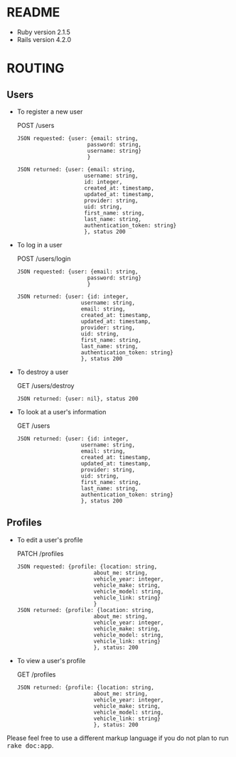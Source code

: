 README
=====

* Ruby version
  2.1.5
* Rails version
  4.2.0


ROUTING
=====

Users
-----
  
* To register a new user

  POST /users
  
      JSON requested: {user: {email: string,
                            password: string,
                            username: string}
                            }
                            
      JSON returned: {user: {email: string,
                           username: string,
                           id: integer,
                           created_at: timestamp,
                           updated_at: timestamp,
                           provider: string,
                           uid: string,
                           first_name: string,
                           last_name: string,
                           authentication_token: string}
                           }, status 200
                           
                           
* To log in a user

  POST /users/login
  
      JSON requested: {user: {email: string,
                            password: string}
                            }
    
      JSON returned: {user: {id: integer,
                          username: string,
                          email: string,
                          created_at: timestamp,
                          updated_at: timestamp,
                          provider: string,
                          uid: string,
                          first_name: string,
                          last_name: string,
                          authentication_token: string}
                          }, status 200
                            
* To destroy a user

  GET /users/destroy
  
      JSON returned: {user: nil}, status 200
    
* To look at a user's information

  GET /users
  
      JSON returned: {user: {id: integer,
                          username: string,
                          email: string,
                          created_at: timestamp,
                          updated_at: timestamp,
                          provider: string,
                          uid: string,
                          first_name: string,
                          last_name: string,
                          authentication_token: string}
                          }, status 200
    
Profiles
-----

* To edit a user's profile

  PATCH /profiles
  
      JSON requested: {profile: {location: string,
                              about_me: string,
                              vehicle_year: integer,
                              vehicle_make: string,
                              vehicle_model: string,
                              vehicle_link: string}
                              }
      JSON returned: {profile: {location: string,
                              about_me: string,
                              vehicle_year: integer,
                              vehicle_make: string,
                              vehicle_model: string,
                              vehicle_link: string}
                              }, status: 200
                              
* To view a user's profile

  GET /profiles
  
      JSON returned: {profile: {location: string,
                              about_me: string,
                              vehicle_year: integer,
                              vehicle_make: string,
                              vehicle_model: string,
                              vehicle_link: string}
                              }, status: 200  
                              

                           
                          





Please feel free to use a different markup language if you do not plan to run
<tt>rake doc:app</tt>.
